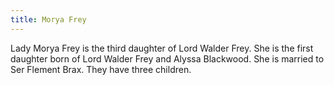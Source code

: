 ```yaml
---
title: Morya Frey
---
```


Lady Morya Frey is the third daughter of Lord Walder Frey. She is the first daughter born of Lord Walder Frey and Alyssa Blackwood. She is married to Ser Flement Brax. They have three children.


